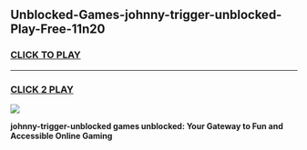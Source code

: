 
## Unblocked-Games-johnny-trigger-unblocked-Play-Free-11n20
<h3>
<a href="https://premium76.site?title=johnny-trigger-unblocked&ref=20M">CLICK TO PLAY</a></h3>
<hr>

<h3>
<a href="https://premium76.site?title=johnny-trigger-unblocked&ref=20M">CLICK 2 PLAY</a>
  
</h3>

<a href="https://premium76.site?title=johnny-trigger-unblocked&ref=19M"><img src="https://clearcache.store/games.png"></a>


**johnny-trigger-unblocked games unblocked: Your Gateway to Fun and Accessible Online Gaming**
